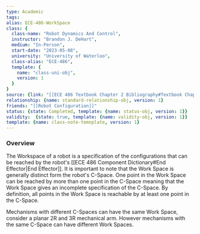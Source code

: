 ```yaml
---
type: Academic
tags:
alias: ECE-486-WorkSpace
class: {
  class-name: "Robot Dynamics And Control",
  instructor: "Brandon J. DeHart",
  medium: "In-Person",
  start-date: "2023-05-08",
  university: "University of Waterloo",
  class-alias: "ECE-486",
  template: {
    name: "class-uni-obj",
    version: 1
  }
}
source: {link: "[[ECE 486 Textbook Chapter 2 Bibliography#Textbook Chapter 2.5]]", alias: tbch2s5-ECE-486, template: {name: bib-source-obj , version: 1}}
relationship: {name: standard-relationship-obj, version: 1}
friends: "[[Robot Configuration]]"
status: {state: Completed, template: {name: status-obj, version: 1}}
validity:  {state: true, template: {name: validity-obj, version: 1}}
template: {name: class-note-temnplate, version: 1}
---
```

### Overview
The Workspace of a robot is a specification of the configurations that can be reached by the robot's [[ECE 486 Component Dictionary#End Effector|End Effector]]. It is important to note that the Work Space is generally distinct form the robot's C-Space. One point in the Work Space can be reached by more than one point in the C-Space meaning that the Work Space gives an incomplete specification of the C-Space. By definition, all points in the Work Space is reachable by at least one point in the C-Space.

Mechanisms with different C-Spaces can have the same Work Space, consider a planar 2R and 3R mechanical arm. However mechanisms with the same C-Space can have different Work Spaces. 